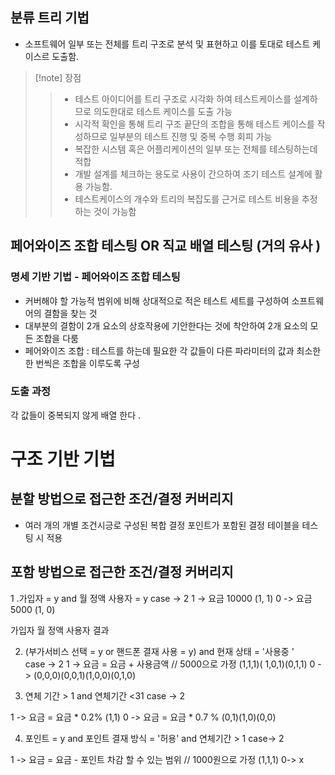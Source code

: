 ## 분류 트리 기법 
- 소프트웨어 일부 또는 전체를 트리 구조로 분석 및 표현하고 이를 토대로 테스트 케이스르 도출함.
> [!note]  장점 
> >  - 테스트 아이디어를 트리 구조로 시각화 하여 테스트케이스를 설계하므로 의도한대로 테스트 케이스를 도출 가능 
> >  - 시각적 확인을 통해  트리 구조 끝단의 조합을 통해 테스트 케이스를 작성하므로 일부분의 테스트 진행 및 중복 수행 회피 가능 
> >  - 복잡한 시스템 혹은 어플리케이션의 일부 또는 전체를 테스팅하는데 적합 
> >  - 개발 설계를 체크하는 용도로 사용이 간으하여 조기 테스트 설계에 활용 가능함.
> >  -  테스트케이스의 개수와 트리의 복잡도를 근거로 테스트 비용을 추정하는 것이 가능함

## 페어와이즈 조합 테스팅  OR 직교 배열 테스팅 (거의 유사 )
### 명세 기반 기법 - 페어와이즈 조합 테스팅 
-  커버해야 할 가능적 범위에 비해 상대적으로 적은 테스트 세트를 구성하여 소프트웨어의 결함을 찾는 것 
- 대부분의 결함이 2개 요소의 상호작용에 기안한다는 것에 착안하여 2개 요소의 모든 조합을 다룸
- 페어와이즈 조합 : 테스트를 하는데 필요한 각 값들이 다른 파라미터의 값과 최소한 한 번씩은 조합을 이루도록 구성 

### 도출 과정 
각 값들이 중복되지 않게 배열 한다 . 


# 구조 기반 기법 
## 분할 방법으로 접근한 조건/결정 커버리지 
- 여러 개의 개별 조건시긍로 구성된 복합 결정 포인트가 포함된 결정 테이블을 테스팅 시 적용 


##  포함 방법으로 접근한 조건/결정 커버리지 


1 .가입자 = y and 월 정액 사용자 = y   case -> 2
1 -> 요금 10000 (1, 1)
0 -> 요금 5000 (1, 0)

가입자 월 정액 사용자  결과 
 


2. (부가서비스 선택  = y or 핸드폰 결재 사용 = y) and 현재 상태 = '사용중 '  
case -> 2
1 -> 요금 =  요금 + 사용금액 // 5000으로 가정  (1,1,1)( 1,0,1)(0,1,1)
0 -> (0,0,0)(0,0,1)(1,0,0)(0,1,0)


3. 연체 기간 > 1 and 연체기간 <31    case -> 2 

1 -> 요금 =  요금 * 0.2% (1,1)
0 -> 요금 = 요금 * 0.7 %  (0,1)(1,0)(0,0)

4. 포인트  = y and 포인트 결재 방식 = '허용' and 연체기간 > 1 case-> 2

1 -> 요금 = 요금 - 포인트 차감 할 수 있는 범위 // 1000원으로 가정 (1,1,1)
0-> x 








